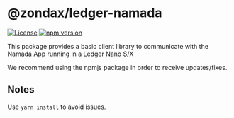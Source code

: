 # @zondax/ledger-namada

[![License](https://img.shields.io/badge/License-Apache%202.0-blue.svg)](https://opensource.org/licenses/Apache-2.0)
[![npm version](https://badge.fury.io/js/%40zondax%2Fledger-namada.svg)](https://badge.fury.io/js/%40zondax%2Fledger-namada)

This package provides a basic client library to communicate with the Namada App running in a Ledger Nano S/X

We recommend using the npmjs package in order to receive updates/fixes.

## Notes

Use `yarn install` to avoid issues.
